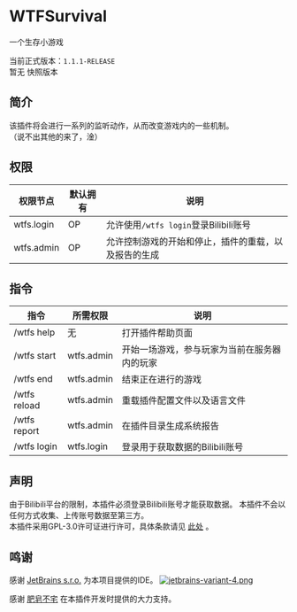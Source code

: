 # WTFSurvival
一个生存小游戏  
  
当前正式版本：`1.1.1-RELEASE`  
暂无 快照版本

## 简介
该插件将会进行一系列的监听动作，从而改变游戏内的一些机制。  
（说不出其他的来了，淦）

## 权限
权限节点|默认拥有|说明
----|----|----
wtfs.login|OP|允许使用`/wtfs login`登录Bilibili账号
wtfs.admin|OP|允许控制游戏的开始和停止，插件的重载，以及报告的生成

## 指令
指令|所需权限|说明
----|----|----
/wtfs help|无|打开插件帮助页面
/wtfs start|wtfs.admin|开始一场游戏，参与玩家为当前在服务器内的玩家
/wtfs end|wtfs.admin|结束正在进行的游戏
/wtfs reload|wtfs.admin|重载插件配置文件以及语言文件
/wtfs report|wtfs.admin|在插件目录生成系统报告
/wtfs login|wtfs.login|登录用于获取数据的Bilibili账号

## 声明
由于Bilibili平台的限制，本插件必须登录Bilibili账号才能获取数据。
本插件不会以任何方式收集、上传账号数据至第三方。  
本插件采用GPL-3.0许可证进行许可，具体条款请见 [此处](https://github.com/jingwenMC/WTFSurvival/blob/master/LICENSE) 。

## 鸣谢
感谢 [JetBrains s.r.o.](https://www.jetbrains.com/?from=WTFSurvival) 为本项目提供的IDE。
[![jetbrains-variant-4.png](https://i.loli.net/2020/11/12/ZoW8CwaOEqk12Fj.png)](https://www.jetbrains.com/?from=WTFSurvival)  

感谢 [肥皂不宅](https://space.bilibili.com/8689128/) 在本插件开发时提供的大力支持。
